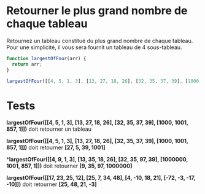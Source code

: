 # Retourner le plus grand nombre de chaque tableau

Retournez un tableau constitué du plus grand nombre de chaque tableau. Pour une simplicité, il vous sera fournit un tableau de 4 sous-tableau.

```js
function largestOfFour(arr) {
  return arr;
}

largestOfFour([[4, 5, 1, 3], [13, 27, 18, 26], [32, 35, 37, 39], [1000, 1001, 857, 1]]);
```

# Tests

**largestOfFour([[4, 5, 1, 3], [13, 27, 18, 26], [32, 35, 37, 39], [1000, 1001, 857, 1]])** doit retourner un tableau

**largestOfFour([[4, 5, 1, 3], [13, 27, 18, 26], [32, 35, 37, 39], [1000, 1001, 857, 1]])** doit retourner **[27, 5, 39, 1001]**

***largestOfFour([[4, 9, 1, 3], [13, 35, 18, 26], [32, 35, 97, 39], [1000000, 1001, 857, 1]])** doit retourner **[9, 35, 97, 1000000]**

**largestOfFour([[17, 23, 25, 12], [25, 7, 34, 48], [4, -10, 18, 21], [-72, -3, -17, -10]])** doit retourner **[25, 48, 21, -3]**
